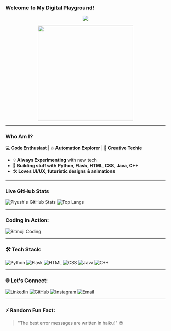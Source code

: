 ### Welcome to My Digital Playground!

<p align="center">
  <img src="https://readme-typing-svg.herokuapp.com?font=Orbitron&size=25&color=%23F7D060&center=true&width=600&lines=Welcome+to+My+GitHub!;Coding+is+an+Art!;Automate+Everything!;Let's+Build+Something+Awesome!" />
</p>

<p align="center">
  <img src="https://i.pinimg.com/originals/6b/ff/6e/6bff6ed97f6e3be6183a58991e25bb92.gif" width="300"/>
</p>

---

### Who Am I?

💻 **Code Enthusiast** | 🔥 **Automation Explorer** | 🎨 **Creative Techie**

- 💡 **Always Experimenting** with new tech
- 🚀 **Building stuff with Python, Flask, HTML, CSS, Java, C++**
- 🛠️ **Loves UI/UX, futuristic designs & animations**

---

### Live GitHub Stats
![Piyush's GitHub Stats](https://github-readme-stats.vercel.app/api?username=PIYUSH-108-SOLANKI&show_icons=true&theme=radical)
![Top Langs](https://github-readme-stats.vercel.app/api/top-langs/?username=PIYUSH-108-SOLANKI&layout=compact&theme=radical)

---

### Coding in Action:
![Bitmoji Coding](https://media.giphy.com/media/l3vRn6ZTJd3Tc7Ody/giphy.gif)

---

### 🛠️ Tech Stack:
![Python](https://img.shields.io/badge/-Python-ffde57?style=for-the-badge&logo=python&logoColor=black) 
![Flask](https://img.shields.io/badge/-Flask-black?style=for-the-badge&logo=flask&logoColor=white)
![HTML](https://img.shields.io/badge/-HTML5-e34f26?style=for-the-badge&logo=html5&logoColor=white)
![CSS](https://img.shields.io/badge/-CSS3-1572b6?style=for-the-badge&logo=css3)
![Java](https://img.shields.io/badge/-Java-007396?style=for-the-badge&logo=java&logoColor=white)
![C++](https://img.shields.io/badge/-C++-00599C?style=for-the-badge&logo=c%2b%2b&logoColor=white)

---

### 🌐 Let's Connect:

[![LinkedIn](https://img.shields.io/badge/LinkedIn-0A66C2?style=for-the-badge&logo=linkedin&logoColor=white)](https://www.linkedin.com/in/piyush-solanki-69068526b/) 
[![GitHub](https://img.shields.io/badge/GitHub-181717?style=for-the-badge&logo=github&logoColor=white)](https://github.com/PIYUSH-108-SOLANKI) 
[![Instagram](https://img.shields.io/badge/Instagram-E4405F?style=for-the-badge&logo=instagram&logoColor=white)](https://instagram.com/piyush_solanki108) 
[![Email](https://img.shields.io/badge/Email-D14836?style=for-the-badge&logo=gmail&logoColor=white)](mailto:piyushsolanki1916@gmail.com)

---

### ⚡ Random Fun Fact:
> "The best error messages are written in haiku!" 😉

